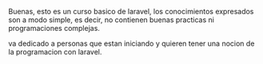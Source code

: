 Buenas, esto es un curso basico de laravel, los conocimientos expresados son a modo simple, es decir, no contienen buenas practicas ni programaciones complejas.


va dedicado a personas que estan iniciando y quieren tener una nocion de la programacion con laravel.
